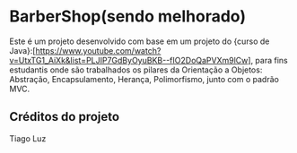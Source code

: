 # BarberShop(sendo melhorado)

Este é um projeto desenvolvido com base em um projeto do {curso de Java}:[https://www.youtube.com/watch?v=UtxTG1_AiXk&list=PLJIP7GdByOyuBKB--fIO2DoQaPVXm9lCw], para fins estudantis onde são trabalhados os pilares da Orientação a Objetos: Abstração, Encapsulamento, Herança, Polimorfismo, junto com o padrão MVC.

## Créditos do projeto
Tiago Luz



